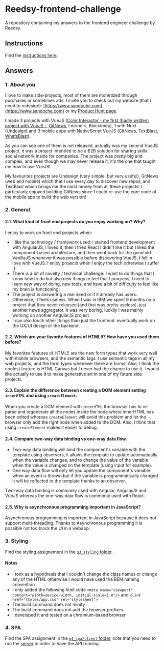 # Reedsy-frontend-challenge
A repository containing my answers to the frontend engineer challenge by Reedsy.

## Instructions
Find the [instructions here](./docs/INSTRUCTIONS.md).

## Answers

### 1. About you
I love to make side-projects, most of them are monetized through purchases or sometimes ads. I invite you to check out my website (that I need to redesign): [https://www.sandoche.com](https://www.sandoche.com) or my [Product Hunt page](https://www.producthunt.com/@sandochee).

I made 3 projects with VueJS ([Color Interactor - my first (badly written) project with VueJS -](https://colors.learn.uno/), [GitNews](https://git.news), Learners, Blockdeep), 1 with Nuxt ([Undesign](https://undesign.learn.uno)) and 3 mobile apps with NativeScript VueJS ([GitNews](https://gitnews.learn.uno), [TextBlast](https://textblast.learn.uno), [WhatsBlast](https://whatsblast.learn.uno)).

As you can see one of them is not released, actually was my second VueJS project, it was a project intended to be a B2B solution for sharing skills social network inside for companies. The project was pretty big and complex, and even though we may never release it, it's the one that taught me how to use VueJS! 

My favourites projects are Undesign (very simple, but very useful), GitNews (web and mobile) which that I use every day to discover new repos, and TextBlast which brings me the most money from all these projects! I particularly enjoyed building GitNews since I could re-use the core code of the mobile app to build the web version!

### 2. General

#### 2.1. What kind of front end projects do you enjoy working on? Why?
I enjoy to work on front end projects when:
- I like the technology / framework used: I started frontend development with AngularJS, I loved it, then I tried React I didn't like it but I liked the component-based architecture, and then went back for the good old VanillaJS whenever it was possible before discovering VueJS. I fell in love with VueJS. I enjoy projects when I enjoy the tech otherwise I suffer :)
- There is a bit of novelty / technical challenge: I want to do things that I know how to do but also new things to feel that I progress, I need to learn new way of doing, new tools, and have a bit of difficulty to feel like my brain is functioning!
- The project is answering a real need or if it already has users. Otherwise, it feels useless. When I was in IBM we spent 9 months on a project that they never released (and that was pretty useless), just another news aggregator. It was very boring, luckily I was mainly working on another AngularJS project.
- I can also touch other things than just the frontend: eventually work on the UX/UI design or the backend.

#### 2.2. Which are your favorite features of HTML5? How have you used them before?
My favorites features of HTML5 are the new form types that work very well with mobile browsers, and the semantic tags.
I use semantic tags in all my web projects, and the form types whenever there are forms! Also, I think the coolest feature is HTML Canvas but I never had the chance to use it. I would like actually to use it to make generative art in one of my future side projects.

#### 2.3. Explain the difference between creating a DOM element setting `innerHTML` and using `createElement`.
When you create a DOM element with `innerHTML` the browser has to re-parse and regenerate all the nodes inside the node where innerHTML has been edited whereas `createElement` will avoid this problem and let the browser only add the right node when added to the DOM. Also, I think that using `createElement` makes it easier to debug.

#### 2.4. Compare two-way data binding vs one-way data flow.
- Two-way data binding will bind the component's variable with the template using observers, it allows the template to update automatically when the variable changes, and to change the value of the variable when the value is changed on the template (using input for example).
- One way data flow will only let you update the component's variable when an event is thrown but if the variable is programmatically changed it will be reflected to the template thanks to an observer.

Two-way data binding is commonly used with Angular, AngularJS and VueJS whereas the one-way data flow is commonly used with React. 

#### 2.5. Why is asynchronous programming important in JavaScript?
Asynchronous programming is important in JavaScript because it does not support multi-threading.
Thanks to Asynchronous programming it is possible not too block the UI in a webapp.

### 3. Styling
Find the styling assignement in the [`q3_styling` folder](./q3_styling/).

#### Notes
* I took as a hypothesis that I couldn't change the class names or change any of the HTML otherwise I would have used the BEM naming convention
* I only added the following html code `<meta name="viewport" content="width=device-width, initial-scale=1.0"/>` and `<link href="styles/app.css" rel="stylesheet">`
* The build command does not minify
* The build command does not add the browser prefixes
* I developed  it and tested on a chromium-based browser

### 4. SPA
Find the SPA assignment in the [`q4_spa/client` folder](./q4_spa/client), note that you need to run the [server](./q4_spa/server) in order to have the API running.

